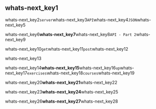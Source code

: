 ## whats-next_key1
whats-next_key2`server`whats-next_key3`API`whats-next_key4`JSON`whats-next_key5

whats-next_key6**whats-next_key7**whats-next_key8`API - Part 2`whats-next_key9

whats-next_key10`get`whats-next_key11`post`whats-next_key12

whats-next_key13

whats-next_key14**whats-next_key15**whats-next_key16`up`whats-next_key17`exercises`whats-next_key18`courses`whats-next_key19

whats-next_key20**whats-next_key21**whats-next_key22

whats-next_key23**whats-next_key24**whats-next_key25

whats-next_key26**whats-next_key27**whats-next_key28